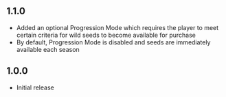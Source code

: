## 1.1.0

-	Added an optional Progression Mode which requires the player to meet certain criteria for wild seeds to become available for purchase
-	By default, Progression Mode is disabled and seeds are immediately available each season

## 1.0.0

-   Initial release
